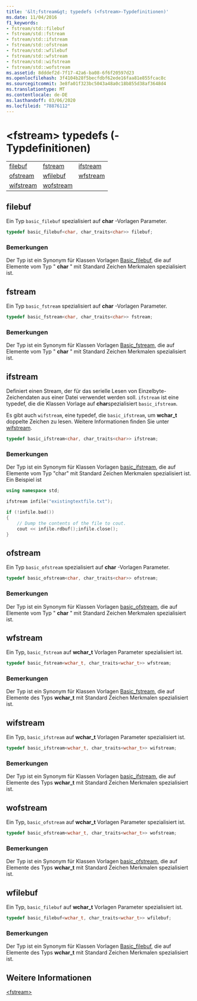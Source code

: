 ```yaml
---
title: '&lt;fstream&gt; typedefs (<fstream>-Typdefinitionen)'
ms.date: 11/04/2016
f1_keywords:
- fstream/std::filebuf
- fstream/std::fstream
- fstream/std::ifstream
- fstream/std::ofstream
- fstream/std::wfilebuf
- fstream/std::wfstream
- fstream/std::wifstream
- fstream/std::wofstream
ms.assetid: 8dddef2d-7f17-42a6-ba08-6f6f20597d23
ms.openlocfilehash: 3f4104b28f5becfdbf62ede16faa81e855fcac8c
ms.sourcegitcommit: 3e8fa01f323bc5043a48a0c18b855d38af3648d4
ms.translationtype: MT
ms.contentlocale: de-DE
ms.lasthandoff: 03/06/2020
ms.locfileid: "78876112"
---
```

# <a name="ltfstreamgt-typedefs"></a>&lt;fstream&gt; typedefs (<fstream>-Typdefinitionen)

||||
|-|-|-|
|[filebuf](#filebuf)|[fstream](#fstream)|[ifstream](#ifstream)|
|[ofstream](#ofstream)|[wfilebuf](#wfilebuf)|[wfstream](#wfstream)|
|[wifstream](#wifstream)|[wofstream](#wofstream)|

## <a name="filebuf"></a> filebuf

Ein Typ `basic_filebuf` spezialisiert auf **char** -Vorlagen Parameter.

```cpp
typedef basic_filebuf<char, char_traits<char>> filebuf;
```

### <a name="remarks"></a>Bemerkungen

Der Typ ist ein Synonym für Klassen Vorlagen [Basic_filebuf](../standard-library/basic-filebuf-class.md), die auf Elemente vom Typ " **char** " mit Standard Zeichen Merkmalen spezialisiert ist.

## <a name="fstream"></a> fstream

Ein Typ `basic_fstream` spezialisiert auf **char** -Vorlagen Parameter.

```cpp
typedef basic_fstream<char, char_traits<char>> fstream;
```

### <a name="remarks"></a>Bemerkungen

Der Typ ist ein Synonym für Klassen Vorlagen [Basic_fstream](../standard-library/basic-fstream-class.md), die auf Elemente vom Typ " **char** " mit Standard Zeichen Merkmalen spezialisiert ist.

## <a name="ifstream"></a> ifstream

Definiert einen Stream, der für das serielle Lesen von Einzelbyte-Zeichendaten aus einer Datei verwendet werden soll. `ifstream` ist eine typedef, die die Klassen Vorlage auf **char**spezialisiert `basic_ifstream`.

Es gibt auch `wifstream`, eine typedef, die `basic_ifstream`, um **wchar_t** doppelte Zeichen zu lesen. Weitere Informationen finden Sie unter [wifstream](../standard-library/fstream-typedefs.md#wifstream).

```cpp
typedef basic_ifstream<char, char_traits<char>> ifstream;
```

### <a name="remarks"></a>Bemerkungen

Der Typ ist ein Synonym für Klassen Vorlagen [basic_ifstream](../standard-library/basic-ifstream-class.md), die auf Elemente vom Typ "char" mit Standard Zeichen Merkmalen spezialisiert ist. Ein Beispiel ist

```cpp
using namespace std;

ifstream infile("existingtextfile.txt");

if (!infile.bad())
{
    // Dump the contents of the file to cout.
    cout << infile.rdbuf();infile.close();
}
```

## <a name="ofstream"></a> ofstream

Ein Typ `basic_ofstream` spezialisiert auf **char** -Vorlagen Parameter.

```cpp
typedef basic_ofstream<char, char_traits<char>> ofstream;
```

### <a name="remarks"></a>Bemerkungen

Der Typ ist ein Synonym für Klassen Vorlagen [basic_ofstream](../standard-library/basic-ofstream-class.md), die auf Elemente vom Typ " **char** " mit Standard Zeichen Merkmalen spezialisiert ist.

## <a name="wfstream"></a> wfstream

Ein Typ, `basic_fstream` auf **wchar_t** Vorlagen Parameter spezialisiert ist.

```cpp
typedef basic_fstream<wchar_t, char_traits<wchar_t>> wfstream;
```

### <a name="remarks"></a>Bemerkungen

Der Typ ist ein Synonym für Klassen Vorlagen [Basic_fstream](../standard-library/basic-fstream-class.md), die auf Elemente des Typs **wchar_t** mit Standard Zeichen Merkmalen spezialisiert ist.

## <a name="wifstream"></a> wifstream

Ein Typ, `basic_ifstream` auf **wchar_t** Vorlagen Parameter spezialisiert ist.

```cpp
typedef basic_ifstream<wchar_t, char_traits<wchar_t>> wifstream;
```

### <a name="remarks"></a>Bemerkungen

Der Typ ist ein Synonym für Klassen Vorlagen [basic_ifstream](../standard-library/basic-ifstream-class.md), die auf Elemente des Typs **wchar_t** mit Standard Zeichen Merkmalen spezialisiert ist.

## <a name="wofstream"></a> wofstream

Ein Typ, `basic_ofstream` auf **wchar_t** Vorlagen Parameter spezialisiert ist.

```cpp
typedef basic_ofstream<wchar_t, char_traits<wchar_t>> wofstream;
```

### <a name="remarks"></a>Bemerkungen

Der Typ ist ein Synonym für Klassen Vorlagen [basic_ofstream](../standard-library/basic-ofstream-class.md), die auf Elemente des Typs **wchar_t** mit Standard Zeichen Merkmalen spezialisiert ist.

## <a name="wfilebuf"></a> wfilebuf

Ein Typ, `basic_filebuf` auf **wchar_t** Vorlagen Parameter spezialisiert ist.

```cpp
typedef basic_filebuf<wchar_t, char_traits<wchar_t>> wfilebuf;
```

### <a name="remarks"></a>Bemerkungen

Der Typ ist ein Synonym für Klassen Vorlagen [Basic_filebuf](../standard-library/basic-filebuf-class.md), die auf Elemente des Typs **wchar_t** mit Standard Zeichen Merkmalen spezialisiert ist.

## <a name="see-also"></a>Weitere Informationen

[\<fstream>](../standard-library/fstream.md)
